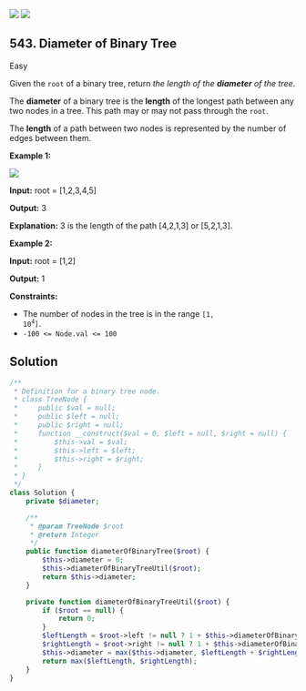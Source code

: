 [![](https://img.shields.io/github/stars/javadev/LeetCode-in-All?label=Stars&style=flat-square)](https://github.com/javadev/LeetCode-in-All)
[![](https://img.shields.io/github/forks/javadev/LeetCode-in-All?label=Fork%20me%20on%20GitHub%20&style=flat-square)](https://github.com/javadev/LeetCode-in-All/fork)

## 543\. Diameter of Binary Tree

Easy

Given the `root` of a binary tree, return _the length of the **diameter** of the tree_.

The **diameter** of a binary tree is the **length** of the longest path between any two nodes in a tree. This path may or may not pass through the `root`.

The **length** of a path between two nodes is represented by the number of edges between them.

**Example 1:**

![](https://assets.leetcode.com/uploads/2021/03/06/diamtree.jpg)

**Input:** root = [1,2,3,4,5]

**Output:** 3

**Explanation:** 3 is the length of the path [4,2,1,3] or [5,2,1,3]. 

**Example 2:**

**Input:** root = [1,2]

**Output:** 1 

**Constraints:**

*   The number of nodes in the tree is in the range <code>[1, 10<sup>4</sup>]</code>.
*   `-100 <= Node.val <= 100`

## Solution

```php
/**
 * Definition for a binary tree node.
 * class TreeNode {
 *     public $val = null;
 *     public $left = null;
 *     public $right = null;
 *     function __construct($val = 0, $left = null, $right = null) {
 *         $this->val = $val;
 *         $this->left = $left;
 *         $this->right = $right;
 *     }
 * }
 */
class Solution {
    private $diameter;

    /**
     * @param TreeNode $root
     * @return Integer
     */
    public function diameterOfBinaryTree($root) {
        $this->diameter = 0;
        $this->diameterOfBinaryTreeUtil($root);
        return $this->diameter;
    }

    private function diameterOfBinaryTreeUtil($root) {
        if ($root == null) {
            return 0;
        }
        $leftLength = $root->left != null ? 1 + $this->diameterOfBinaryTreeUtil($root->left) : 0;
        $rightLength = $root->right != null ? 1 + $this->diameterOfBinaryTreeUtil($root->right) : 0;
        $this->diameter = max($this->diameter, $leftLength + $rightLength);
        return max($leftLength, $rightLength);
    }
}
```